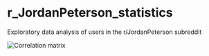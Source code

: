 # r_JordanPeterson_statistics
Exploratory data analysis of users in the r/JordanPeterson subreddit

 ![Correlation matrix](https://i.imgur.com/axyKxk9.png)

